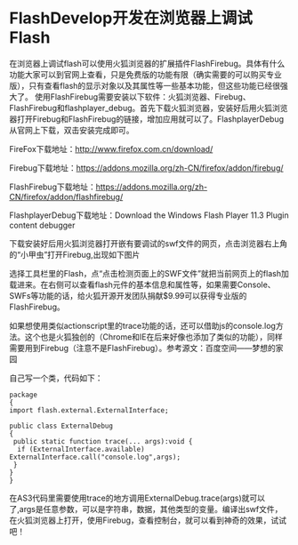 # FlashDevelop开发在浏览器上调试Flash
在浏览器上调试flash可以使用火狐浏览器的扩展插件FlashFirebug。具体有什么功能大家可以到官网上查看，只是免费版的功能有限（确实需要的可以购买专业版），只有查看flash的显示对象以及其属性等一些基本功能，但这些功能已经很强大了。
使用FlashFirebug需要安装以下软件：火狐浏览器、Firebug、FlashFirebug和flashplayer_debug。首先下载火狐浏览器，安装好后用火狐浏览器打开Firebug和FlashFirebug的链接，增加应用就可以了。FlashplayerDebug从官网上下载，双击安装完成即可。

FireFox下载地址：http://www.firefox.com.cn/download/

Firebug下载地址：https://addons.mozilla.org/zh-CN/firefox/addon/firebug/

FlashFirebug下载地址：https://addons.mozilla.org/zh-CN/firefox/addon/flashfirebug/

FlashplayerDebug下载地址：Download the Windows Flash Player 11.3 Plugin content debugger

下载安装好后用火狐浏览器打开嵌有要调试的swf文件的网页，点击浏览器右上角的“小甲虫”打开Firebug,出现如下图片

选择工具栏里的Flash，点“点击检测页面上的SWF文件”就把当前网页上的flash加载进来。在右侧可以查看flash元件的基本信息和属性等，如果需要Console、SWFs等功能的话，给火狐开源开发团队捐献$9.99可以获得专业版的FlashFirebug。

如果想使用类似actionscript里的trace功能的话，还可以借助js的console.log方法。这个也是火狐独创的（Chrome和IE在后来好像也添加了类似的功能），同样需要用到Firebug（注意不是FlashFirebug）。参考源文：百度空间——梦想的家园

自己写一个类，代码如下：
```
package
{
import flash.external.ExternalInterface;

public class ExternalDebug
{
 public static function trace(... args):void {
  if (ExternalInterface.available) ExternalInterface.call("console.log",args);
 }
}
}
```
在AS3代码里需要使用trace的地方调用ExternalDebug.trace(args)就可以了,args是任意参数，可以是字符串，数据，其他类型的变量。编译出swf文件，在火狐浏览器上打开，使用Firebug，查看控制台，就可以看到神奇的效果，试试吧！